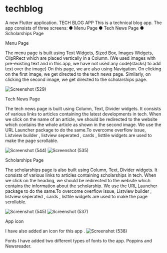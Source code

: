 # techblog

A new Flutter application.
TECH BLOG APP
This is a technical blog app.
The app  consists of three screens:
● Menu Page
● Tech News Page
● Scholarships Page

Menu Page

The menu page is built using Text Widgets, Sized Box,
Images Widgets, ClipRRect which are placed vertically
in a Column.
(We used images with pre-existing text and in this app,
we have not used any code(stacks) to add text over the
image)
On this page, we are also using Navigation. On clicking
on the first image, we get directed to the tech news
page. Similarly, on clicking the second image, we get
directed to the scholarships page.

![Screenshot (529)](https://user-images.githubusercontent.com/56988137/135750279-b3a27eee-e6e8-47a0-bf10-aba024a9fc2c.png)


Tech News Page

The tech news page is built using Column, Text, Divider
widgets.
It consists of various links to articles containing the latest developments in tech.
When we click on the name of an article, we should be redirected to the website which 
contains the whole article as shown in the second image.
We  use the URL Launcher package to do the same.To overcome overflow issue, Listview builder , listview seperated 
, cards , listtile widgets are used  to make the page
scrollable.

![Screenshot (544)](https://user-images.githubusercontent.com/56988137/136624647-abc53c81-9b3a-42ba-87fb-5fcae77da119.png)
![Screenshot (535)](https://user-images.githubusercontent.com/56988137/135761434-b77d29d1-ea11-4fb1-bb05-d5b82409f57a.png)


Scholarships Page

The scholarships page is also built using Column, Text, Divider widgets.
It consists of various links to articles containing scholarships in tech.
When we click on the heading, we should be redirected to the
website which contains the information about the
scholarship.
We use the URL Launcher package to do the same.To overcome overflow issue, Listview builder , listview seperated 
, cards , listtile widgets are used  to make the page
scrollable.

![Screenshot (545)](https://user-images.githubusercontent.com/56988137/136624662-ed0aeaf4-88b8-4e95-91a4-17b6161be9ac.png)
![Screenshot (537)](https://user-images.githubusercontent.com/56988137/135761466-a487920a-7f7c-4de1-8e8f-d5fe467ee619.png)


App icon

I have also added an icon for this app .
![Screenshot (538)](https://user-images.githubusercontent.com/56988137/135761525-a3f97bde-4498-4f69-979b-af0d848bbc3c.png)

Fonts
I have added two different types of fonts to the app. Poppins and Newsreader.


